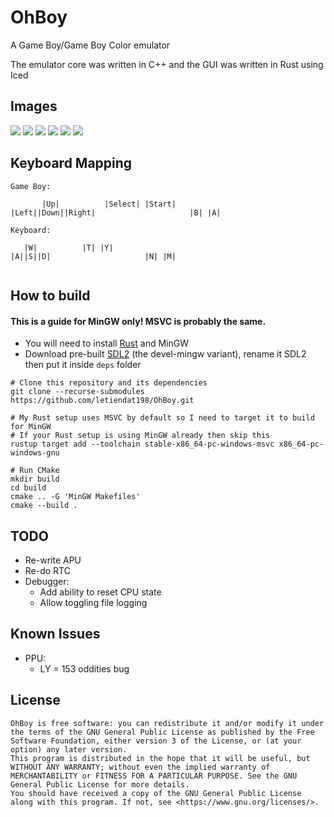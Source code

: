 # OhBoy

A Game Boy/Game Boy Color emulator

The emulator core was written in C++ and the GUI was written in Rust using Iced

## Images

![](images/image1.png)
![](images/image2.png)
![](images/image3.png)
![](images/image4.png)
![](images/image5.png)
![](images/image6.png)

## Keyboard Mapping
```
Game Boy:

       |Up|          |Select| |Start| 
|Left||Down||Right|                     |B| |A|

Keyboard:

   |W|          |T| |Y| 
|A||S||D|                     |N| |M|
      
```

## How to build
#### This is a guide for MinGW only! MSVC is probably the same.
- You will need to install [Rust](https://www.rust-lang.org/tools/install) and MinGW
- Download pre-built [SDL2](https://github.com/libsdl-org/SDL/releases/tag/release-2.30.8) (the devel-mingw variant), 
rename it SDL2 then put it inside `deps` folder
```
# Clone this repository and its dependencies
git clone --recurse-submodules https://github.com/letiendat198/OhBoy.git

# My Rust setup uses MSVC by default so I need to target it to build for MinGW
# If your Rust setup is using MinGW already then skip this
rustup target add --toolchain stable-x86_64-pc-windows-msvc x86_64-pc-windows-gnu

# Run CMake
mkdir build
cd build
cmake .. -G 'MinGW Makefiles'
cmake --build .
```

## TODO

- Re-write APU
- Re-do RTC
- Debugger:
  - Add ability to reset CPU state
  - Allow toggling file logging

## Known Issues

- PPU:
  - LY = 153 oddities bug

## License
    OhBoy is free software: you can redistribute it and/or modify it under the terms of the GNU General Public License as published by the Free Software Foundation, either version 3 of the License, or (at your option) any later version.
    This program is distributed in the hope that it will be useful, but WITHOUT ANY WARRANTY; without even the implied warranty of MERCHANTABILITY or FITNESS FOR A PARTICULAR PURPOSE. See the GNU General Public License for more details.
    You should have received a copy of the GNU General Public License along with this program. If not, see <https://www.gnu.org/licenses/>. 